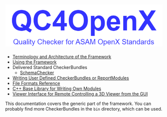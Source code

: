 <!---
Copyright 2023 CARIAD SE.
 
This Source Code Form is subject to the terms of the Mozilla
Public License, v. 2.0. If a copy of the MPL was not distributed
with this file, You can obtain one at https://mozilla.org/MPL/2.0/.
-->

![Logo Image](images/QC4OpenX_Logo.drawio.png)
=========================================

- [Terminology and Architecture of the Framework](Architecture.md)
- [Using the Framework](Using_the_Checker_Framework.md)
- Delivered Standard CheckerBundles
  - [SchemaChecker](SchemaChecker.md)
- [Writing User Defined CheckerBundles or ReportModules](User_defined_modules.md)
- [File Formats Reference](File_formats.md)
- [C++ Base Library for Writing Own Modules](Base_Library.md)
- [Viewer Interface for Remote Controlling a 3D Viewer from the GUI](Viewer_Interface.md)

This documentation covers the generic part of the framework. You can probably find more
CheckerBundles in the ``bin`` directory, which can be used.
